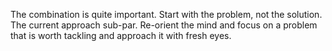 The combination is quite important.
Start with the problem, not the solution. The current approach sub-par. Re-orient the mind and focus on a problem that is worth tackling and approach it with fresh eyes.